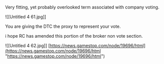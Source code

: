 Very fitting, yet probably overlooked term associated with company voting.


![[Untitled 4 61.jpg]]

You are giving the DTC the proxy to represent your vote.



i hope RC has amended this portion of the broker non vote section.

![[Untitled 4 62.jpg]]
[https://news.gamestop.com/node/19696/html](https://news.gamestop.com/node/19696/html "https://news.gamestop.com/node/19696/html")